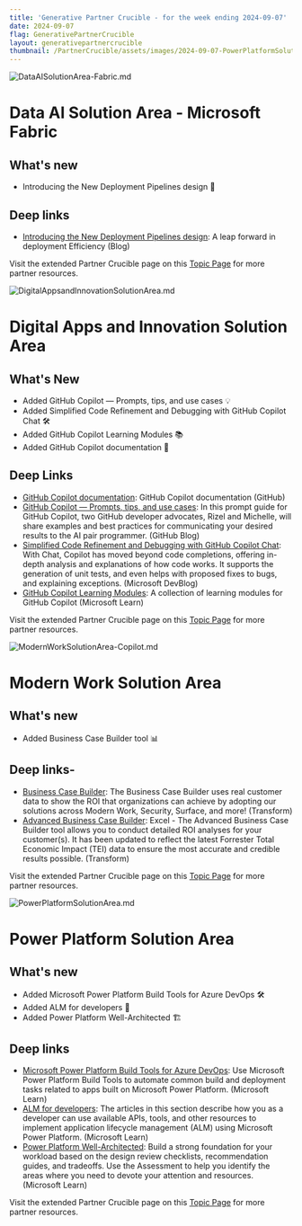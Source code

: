 ```yaml
---
title: 'Generative Partner Crucible - for the week ending 2024-09-07'
date: 2024-09-07
flag: GenerativePartnerCrucible
layout: generativepartnercrucible
thumbnail: /PartnerCrucible/assets/images/2024-09-07-PowerPlatformSolutionArea.md-image.png
---
```

![ DataAISolutionArea-Fabric.md ]( /PartnerCrucible/assets/images/2024-09-07-DataAISolutionArea-Fabric.md-image.png )

# Data AI Solution Area - Microsoft Fabric

## What's new

- Introducing the New Deployment Pipelines design 🚀

## Deep links

- [Introducing the New Deployment Pipelines design](https://blog.fabric.microsoft.com/en-US/blog/introducing-the-new-deployment-pipelines-design-a-leap-forward-in-deployment-efficiency/): A leap forward in deployment Efficiency (Blog)

Visit the extended Partner Crucible page on this [Topic Page](https://lagimik.github.io/PartnerCrucible/DataAISolutionArea-Fabric) for more partner resources.

![ DigitalAppsandInnovationSolutionArea.md ]( /PartnerCrucible/assets/images/2024-09-07-DigitalAppsandInnovationSolutionArea.md-image.png )

# Digital Apps and Innovation Solution Area

## What's New

- Added GitHub Copilot — Prompts, tips, and use cases 💡
- Added Simplified Code Refinement and Debugging with GitHub Copilot Chat 🛠️
- Added GitHub Copilot Learning Modules 📚
- Added GitHub Copilot documentation 📜

## Deep Links

- [GitHub Copilot documentation](https://docs.github.com/en/copilot): GitHub Copilot documentation (GitHub)
- [GitHub Copilot — Prompts, tips, and use cases](https://github.blog/developer-skills/github/how-to-write-better-prompts-for-github-copilot/): In this prompt guide for GitHub Copilot, two GitHub developer advocates, Rizel and Michelle, will share examples and best practices for communicating your desired results to the AI pair programmer. (GitHub Blog)
- [Simplified Code Refinement and Debugging with GitHub Copilot Chat](https://devblogs.microsoft.com/visualstudio/simplified-code-refinement-and-debugging-with-github-copilot-chat/): With Chat, Copilot has moved beyond code completions, offering in-depth analysis and explanations of how code works. It supports the generation of unit tests, and even helps with proposed fixes to bugs, and explaining exceptions. (Microsoft DevBlog)
- [GitHub Copilot Learning Modules](https://learn.microsoft.com/en-us/training/browse/?terms=github%2520copilot): A collection of learning modules for GitHub Copilot (Microsoft Learn)

Visit the extended Partner Crucible page on this [Topic Page](https://lagimik.github.io/PartnerCrucible/DigitalAppsandInnovationSolutionArea) for more partner resources.

![ ModernWorkSolutionArea-Copilot.md ]( /PartnerCrucible/assets/images/2024-09-07-ModernWorkSolutionArea-Copilot.md-image.png )

# Modern Work Solution Area

## What's new

- Added Business Case Builder tool 📊

## Deep links-

 - [Business Case Builder](https://bcb.transform.microsoft.com/): The Business Case Builder uses real customer data to show the ROI that organizations can achieve by adopting our solutions across Modern Work, Security, Surface, and more! (Transform)
 - [Advanced Business Case Builder](https://bcb.transform.microsoft.com/help/download): Excel - The Advanced Business Case Builder tool allows you to conduct detailed ROI analyses for your customer(s). It has been updated to reflect the latest Forrester Total Economic Impact (TEI) data to ensure the most accurate and credible results possible. (Transform)

Visit the extended Partner Crucible page on this [Topic Page](https://lagimik.github.io/PartnerCrucible/ModernWorkSolutionArea-Copilot) for more partner resources.

![ PowerPlatformSolutionArea.md ]( /PartnerCrucible/assets/images/2024-09-07-PowerPlatformSolutionArea.md-image.png )

# Power Platform Solution Area

## What's new

- Added Microsoft Power Platform Build Tools for Azure DevOps 🛠️
- Added ALM for developers 🔄
- Added Power Platform Well-Architected 🏗️

## Deep links

- [Microsoft Power Platform Build Tools for Azure DevOps](https://learn.microsoft.com/en-us/power-platform/alm/devops-build-tools): Use Microsoft Power Platform Build Tools to automate common build and deployment tasks related to apps built on Microsoft Power Platform. (Microsoft Learn)
- [ALM for developers](https://learn.microsoft.com/en-us/power-platform/alm/alm-for-developers): The articles in this section describe how you as a developer can use available APIs, tools, and other resources to implement application lifecycle management (ALM) using Microsoft Power Platform. (Microsoft Learn)
- [Power Platform Well-Architected](https://learn.microsoft.com/en-us/power-platform/well-architected/): Build a strong foundation for your workload based on the design review checklists, recommendation guides, and tradeoffs. Use the Assessment to help you identify the areas where you need to devote your attention and resources. (Microsoft Learn)

Visit the extended Partner Crucible page on this [Topic Page](https://lagimik.github.io/PartnerCrucible/PowerPlatformSolutionArea) for more partner resources.

